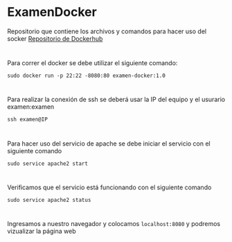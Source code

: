# ExamenDocker
Repositorio que contiene los archivos y comandos para hacer uso del socker
[Repositorio de Dockerhub](https://hub.docker.com/r/luis4568/examen-docker)
#
Para correr el docker se debe utilizar el siguiente comando:
```
sudo docker run -p 22:22 -8080:80 examen-docker:1.0
```
#
Para realizar la conexión de ssh se deberá usar la IP del equipo y el usurario examen:examen
```
ssh examen@IP
```
#
Para hacer uso del servicio de apache se debe iniciar el servicio con el siguiente comando
```
sudo service apache2 start
```
#
Verificamos que el servicio está funcionando con el siguiente comando
```
sudo service apache2 status
```
#
Ingresamos a nuestro navegador y colocamos `localhost:8080` y podremos vizualizar la página web
